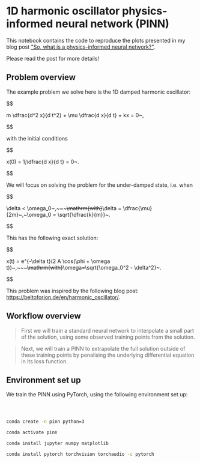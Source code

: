 # 1D harmonic oscillator physics-informed neural network (PINN)

  

This notebook contains the code to reproduce the plots presented in my blog post ["So, what is a physics-informed neural network?"](https://benmoseley.blog/my-research/so-what-is-a-physics-informed-neural-network/).

  

Please read the post for more details!

  

## Problem overview

  

The example problem we solve here is the 1D damped harmonic oscillator:

$$

m \dfrac{d^2 x}{d t^2} + \mu \dfrac{d x}{d t} + kx = 0~,

$$

with the initial conditions

$$

x(0) = 1~~,~~\dfrac{d x}{d t} = 0~.

$$

We will focus on solving the problem for the under-damped state, i.e. when

$$

\delta < \omega_0~,~~~~~\mathrm{with}~~\delta = \dfrac{\mu}{2m}~,~\omega_0 = \sqrt{\dfrac{k}{m}}~.

$$

This has the following exact solution:

$$

x(t) = e^{-\delta t}(2 A \cos(\phi + \omega t))~,~~~~~\mathrm{with}~~\omega=\sqrt{\omega_0^2 - \delta^2}~.

$$

  

This problem was inspired by the following blog post: https://beltoforion.de/en/harmonic_oscillator/.

  

## Workflow overview

  

>First we will train a standard neural network to interpolate a small part of the solution, using some observed training points from the solution.

  

>Next, we will train a PINN to extrapolate the full solution outside of these training points by penalising the underlying differential equation in its loss function.

  
  

## Environment set up

  

We train the PINN using PyTorch, using the following environment set up:

```bash

  

conda create -n pinn python=3

conda activate pinn

conda install jupyter numpy matplotlib

conda install pytorch torchvision torchaudio -c pytorch

```
